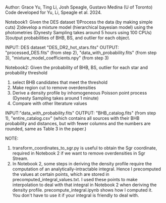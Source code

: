Author: Grace Yu, Ting Li, Josh Speagle, Gustavo Medina (U of Toronto)
Code developed for Yu, Li, Speagle et al. 2024.

Notebook1: Given the DES dataset
1)Process the data (by making simple cuts)
2)develop a mixture model (hierarchical bayesian model) using the photometries  (Dynesty Sampling takes around 5 hours using 100 CPUs)
3)output probabilities of BHB, BS, and outlier for each object.

INPUT: DES dataset "DES_DR2_hot_stars.fits"
OUTPUT: "processed_DES.fits" (from step 2), "data_with_probability.fits" (from step 3), "mixture_model_coefficients.npy" (from step 3)


Notebook2: Given the probability of BHB, BS, outlier for each star and probability threshold
1) select BHB candidates that meet the threshold
2) Make region cut to remove overdensities
3) Derive a density profile by inhomogeneous Poisson point process (Dynesty Sampling takes around 1 minute)
4) Compare with other literature values

INPUT:"data_with_probability.fits"
OUTPUT: "BHB_catalog.fits" (from step 1), "entire_catalog.csv" (which contains all sources with their BHB probability and distances, but with fewer columns and the numbers are rounded, same as Table 3 in the paper.)

NOTE: 
1) transform_coordinates_to_sgr.py is useful to obtain the Sgr coordinate, required in Notebook 2 if we want to remove overdensities in Sgr Stream.
2) In Notebook 2, some steps in deriving the density profile require the computation of an analytically-intractable integral. Hence I precomputed the values at certain points, which are stored in precomputed_integral_values.txt. I used these points to make interpolation to deal with that integral in Notebook 2 when deriving the density profile. precompute_integral.ipynb shows how I computed it. You don't have to use it if your integral is friendly to deal with.
